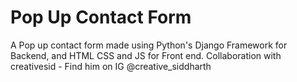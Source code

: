 # Pop Up Contact Form
A Pop up contact form made using Python's Django Framework for Backend, and HTML CSS and JS for Front end. Collaboration with creativesid - Find him on IG @creative_siddharth

